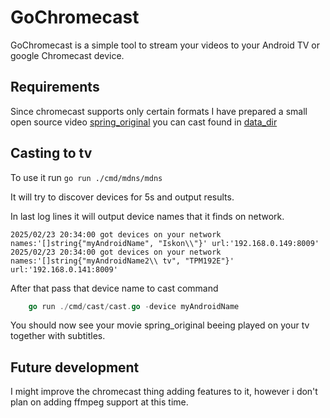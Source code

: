 # GoChromecast

GoChromecast is a simple tool to stream your videos to your Android TV or google Chromecast device.

## Requirements

Since chromecast supports only certain formats I have prepared a small open source video [spring_original](<https://en.wikipedia.org/wiki/Spring_(2019_film)>) you can cast found in [data_dir](./data)

## Casting to tv

To use it run `go run ./cmd/mdns/mdns`

It will try to discover devices for 5s and output results.

In last log lines it will output device names that it finds on network.

```
2025/02/23 20:34:00 got devices on your network names:'[]string{"myAndroidName", "Iskon\\"}' url:'192.168.0.149:8009'
2025/02/23 20:34:00 got devices on your network names:'[]string{"myAndroidName2\\ tv", "TPM192E"}' url:'192.168.0.141:8009'
```

After that pass that device name to cast command

```go
    go run ./cmd/cast/cast.go -device myAndroidName
```

You should now see your movie spring_original beeing played on your tv together with subtitles.

## Future development

I might improve the chromecast thing adding features to it, however i don't plan on adding ffmpeg support at this time.
